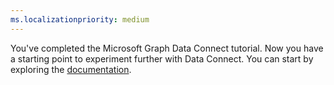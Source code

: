 ```yaml
---
ms.localizationpriority: medium
---
```


<!-- markdownlint-disable MD002 MD041 -->

You've completed the Microsoft Graph Data Connect tutorial. Now you have a starting point to experiment further with Data Connect. You can start by exploring the [documentation](/graph/data-connect-concept-overview).
